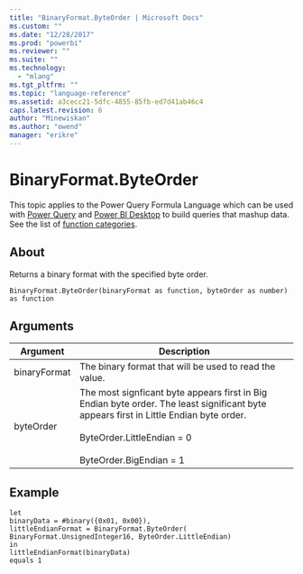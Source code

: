 ```yaml
---
title: "BinaryFormat.ByteOrder | Microsoft Docs"
ms.custom: ""
ms.date: "12/28/2017"
ms.prod: "powerbi"
ms.reviewer: ""
ms.suite: ""
ms.technology: 
  - "mlang"
ms.tgt_pltfrm: ""
ms.topic: "language-reference"
ms.assetid: a3cecc21-5dfc-4855-85fb-ed7d41ab46c4
caps.latest.revision: 6
author: "Minewiskan"
ms.author: "owend"
manager: "erikre"
---
```

# BinaryFormat.ByteOrder
This topic applies to the Power Query Formula Language which can be used with [Power Query](https://support.office.com/article/Introduction-to-Microsoft-Power-Query-for-Excel-6E92E2F4-2079-4E1F-BAD5-89F6269CD605) and [Power BI Desktop](http://go.microsoft.com/fwlink/p/?LinkId=618607) to build queries that mashup data. See the list of [function categories](https://msdn.microsoft.com/en-us/library/mt211003.aspx).  
  
## About  
Returns a binary format with the specified byte order.  
  
```  
BinaryFormat.ByteOrder(binaryFormat as function, byteOrder as number) as function  
```  
  
## Arguments  
  
|Argument|Description|  
|------------|---------------|  
|binaryFormat|The binary format that will be used to read the value.|  
|byteOrder|The most signficant byte appears first in Big Endian byte order.  The least significant byte appears first in Little Endian byte order.<br /><br />ByteOrder.LittleEndian = 0<br /><br />ByteOrder.BigEndian = 1|  
  
## Example  
  
```  
let  
binaryData = #binary({0x01, 0x00}),  
littleEndianFormat = BinaryFormat.ByteOrder(  
BinaryFormat.UnsignedInteger16, ByteOrder.LittleEndian)  
in  
littleEndianFormat(binaryData)   
equals 1  
```  

